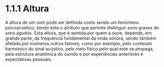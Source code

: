 # 1.1.1 Altura

A altura de um som pode ser definida como sendo um fenómeno psicoacústico, sendo este o atributo que permite distinguir sons graves de sons agudos. Esta altura, que é sentida por quem a ouve, depende, em grande parte, da frequência fundamental da onda sonora, sendo também afetada por inúmeros outros fatores, como por exemplo, pelo conteúdo harmónico do sinal acústico, pelo meio físico pelo qual este se propaga, pela estrutura anatómica do ouvido e por experiências anteriores e expectativas pessoais.
